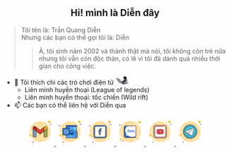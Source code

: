 <h2 align="center">Hi! mình là Diễn đây</h2>

> Tôi tên là: Trần Quang Diễn <br>
> Nhưng các bạn có thể gọi tôi là: Diễn <br>
>> À, tôi sinh năm 2002 và thành thật mà nói, tôi không còn trẻ nữa nhưng tôi vẫn còn độc thân, có lẽ vì tôi đã dành quá nhiều thời gian cho công việc.<br>



- 👀 Tôi thích chi các trò chơi điện tử <img height="20px" src="https://raw.githubusercontent.com//dieenx/dieenx/main/README/catcode.gif?raw=true">
  - Liên minh huyền thoại (League of legends)
  - Liên minh huyền thoại: tốc chiến (Wild rift)
- 📫 Các bạn có thể liên hệ với Diễn qua


<p align="center">
  <a href="mailto:id.tranquangdien@gmail.com">
    <img height="64px" src="https://raw.githubusercontent.com/dieenx/dieenx/main/icons/gmail.svg">
  </a>
    <a href="mailto:tqdien@outlook.com">
    <img height="64px" src="https://raw.githubusercontent.com/dieenx/dieenx/main/icons/outlook.svg">
  </a>
  <a href="https://www.facebook.com/tqdjen">
    <img height="64px" src="https://raw.githubusercontent.com/dieenx/dieenx/main/icons/facebook.svg">
  </a>
  <a href="https://zalo.me/">
    <img height="64px" src="https://raw.githubusercontent.com/dieenx/dieenx/main/icons/zalo.svg">
  </a>
  <a href="https://www.youtube.com/channel/UC92uzcOv6ThxrD5AYhN6ktQ?sub_confirmation=1">
    <img height="64px" src="https://raw.githubusercontent.com/dieenx/dieenx/main/icons/youtube.svg">
  </a>
    <a href="https://t.me/dieenx">
    <img height="64px" src="https://raw.githubusercontent.com/dieenx/dieenx/main/icons/telegram-app.svg">
  </a>
